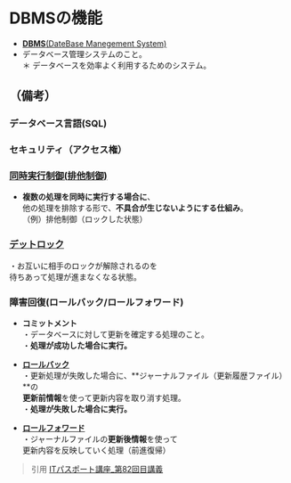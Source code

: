 # DBMSの機能  
* [**DBMS**(DateBase Manegement System)](https://gyazo.com/af06832131a6d62d664984e9b9096a26)  
* データベース管理システムのこと。  
＊ データベースを効率よく利用するためのシステム。  
## （備考）  
### データベース言語(**SQL**)  
### セキュリティ（アクセス権）  
### [同時実行制御(**排他制御**)](https://gyazo.com/32e1000faa268124e7baa24ffc9ef827)    
* **複数の処理を同時に実行する場合に**、<br>他の処理を排除する形で、**不具合が生じないようにする仕組み**。  
（例）排他制御（ロックした状態）  
### [**デットロック**](https://gyazo.com/9fa7f07e8c482253d5edb2a3eda704ab)  
・お互いに相手のロックが解除されるのを<br>待ちあって処理が進まなくなる状態。  



### 障害回復(**ロールバック**/**ロールフォワード**)  
* **コミットメント**  
・データベースに対して更新を確定する処理のこと。  
・**処理が成功した場合に実行。**

* [**ロールバック**](https://gyazo.com/6fed4e5de234bd303d60d2b819f4b5c5)     
・更新処理が失敗した場合に、**ジャーナルファイル（更新履歴ファイル）**の<br>**更新前情報**を使って更新内容を取り消す処理。  
・**処理が失敗した場合に実行。**  

* [**ロールフォワード**](https://gyazo.com/c78380363daa0da972b9385bbad1bea9)  
・ジャーナルファイルの**更新後情報**を使って<br>更新内容を反映していく処理（前進復帰）  



> 引用
[ITパスポート講座_第82回目講義](https://www.youtube.com/watch?v=EO8jpcCdmo0&list=PLC9xywNMIf9jgTizhye6GyPjZcuPZ9ou5&index=83)  
